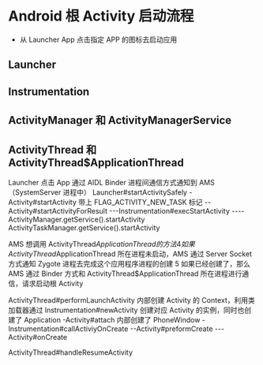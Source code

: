 # Android 根 Activity 启动流程
- 从 Launcher App 点击指定 APP 的图标去启动应用 


## Launcher

## Instrumentation

## ActivityManager 和 ActivityManagerService

## ActivityThread 和 ActivityThread$ApplicationThread





Launcher 点击 App 通过 AIDL Binder 进程间通信方式通知到 AMS（SystemServer 进程中）
    Launcher#startActivitySafely
    -Activity#startActivity 带上 FLAG_ACTIVITY_NEW_TASK 标记
    --Activity#startActivityForResult
    ---Instrumentation#execStartActivity
    ----ActivityManager.getService().startActivity
    ActivityTaskManager.getService().startActivity

AMS 想调用 ActivityThread$ApplicationThread 的方法
4 如果 ActivityThread$ApplicationThread 所在进程未启动，AMS 通过 Server Socket 方式通知 Zygote 进程去完成这个应用程序进程的创建
5 如果已经创建了，那么 AMS 通过 Binder 方式和 ActivityThread$ApplicationThread 所在进程进行通信，请求启动根 Activity




ActivityThread#performLaunchActivity 内部创建 Activity 的 Context，利用类加载器通过 Instrumentation#newActivity 创建对应 Activity 的实例，同时也创建了 Application
-Activity#attach 内部创建了 PhoneWindow 
-Instrumentation#callActiviyOnCreate
--Activity#preformCreate
---Activity#onCreate

ActivityThread#handleResumeActivity
```